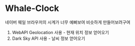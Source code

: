 # Whale-Clock
네이버 웨일 브라우저의 시계가 너무 예뻐보여 비슷하게 만들어보려구여

<ol>
<li>WebAPI Geolocation 사용 - 현재 위치 정보 얻어오기</li>
<li>Dark Sky API 사용 - 날씨 정보 얻어오기</li>
</ol>